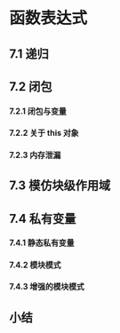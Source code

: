 # 函数表达式

## 7.1 递归

## 7.2 闭包

#### 7.2.1 闭包与变量

#### 7.2.2 关于 this 对象

#### 7.2.3 内存泄漏

## 7.3 模仿块级作用域

## 7.4 私有变量

#### 7.4.1 静态私有变量

#### 7.4.2 模块模式

#### 7.4.3 增强的模块模式

## 小结
